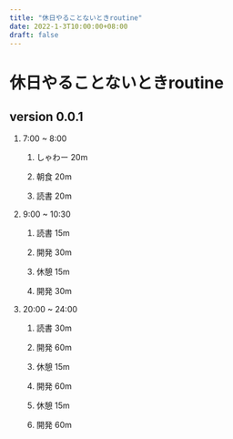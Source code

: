 ```yaml
---
title: "休日やることないときroutine"
date: 2022-1-3T10:00:00+08:00
draft: false
---
```

# 休日やることないときroutine



## version 0.0.1



1. 7:00 ~ 8:00

	1. しゃわー 20m

	2. 朝食 20m

	3. 読書 20m

	

2. 9:00 ~ 10:30

	1. 読書 15m

	2. 開発 30m

	3. 休憩 15m

	4. 開発 30m



3. 20:00 ~ 24:00

	1. 読書 30m

	2. 開発 60m

	3. 休憩 15m

	4. 開発 60m

	5. 休憩 15m

	6. 開発 60m
